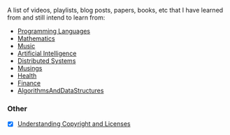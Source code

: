 A list of videos, playlists, blog posts, papers, books, etc that I have learned from and still intend to learn from:

  - [Programming Languages](https://github.com/awalterschulze/learning/blob/master/ProgrammingLanguages.md)
  - [Mathematics](https://github.com/awalterschulze/learning/blob/master/Mathematics.md)
  - [Music](https://github.com/awalterschulze/learning/blob/master/Music.md)
  - [Artificial Intelligence](https://github.com/awalterschulze/learning/blob/master/ArtificialIntelligence.md)
  - [Distributed Systems](https://github.com/awalterschulze/learning/blob/master/DistributedSystems.md)
  - [Musings](https://github.com/awalterschulze/learning/blob/master/Musings.md)
  - [Health](https://github.com/awalterschulze/learning/blob/master/Health.md)
  - [Finance](https://github.com/awalterschulze/learning/blob/master/Finance.md)
  - [AlgorithmsAndDataStructures](https://github.com/awalterschulze/learning/blob/master/AlgorithmsAndDataStructures.md)

### Other

  - [x] [Understanding Copyright and Licenses](https://www.smashingmagazine.com/2011/06/understanding-copyright-and-licenses/)

